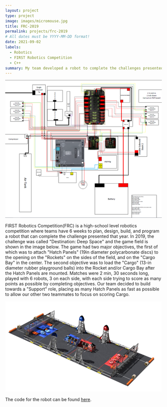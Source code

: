 ```yaml
---
layout: project
type: project
image: images/micromouse.jpg
title: FRC-2019
permalink: projects/frc-2019
# All dates must be YYYY-MM-DD format!
date: 2021-09-02
labels:
  - Robotics
  - FIRST Robotics Competition
  - C++
summary: My team developed a robot to complete the challenges presented in the 2019 FRC competition, Destination: Deep Space. 
---
```


<div class="ui small rounded images">
  <img class="ui image" src="../images/FRC-ElectricalBoard.png">
</div>

FIRST Robotics Competition(FRC) is a high-school level robotics competition where teams have 6 weeks to plan, design, build, and program a robot that can complete the challenge presented that year. In 2019, the challenge was called "Destination: Deep Space" and the game field is shown in the image below. The game had two major objectives, the first of which was to attach "Hatch Panels" (19in diameter polycarbonate discs) to the opening on the "Rockets" on the sides of the field, and on the "Cargo Bay" in the center. The second objective was to load the "Cargo" (13-in diameter rubber playground balls) into the Rocket and/or Cargo Bay after the Hatch Panels are mounted. Matches were 2 min, 30 seconds long, played with 6 robots, 3 on each side, with each side trying to score as many points as possible by completing objectives. Our team decided to build towards a "Support" role, placing as many Hatch Panels as fast as possible to allow our other two teammates to focus on scoring Cargo.

<div class="ui small rounded images">
  <img class="ui image" src="../images/DeepSpaceGameBoard.png">
</div>

The code for the robot can be found [here](https://github.com/mililanirobotics/FRC2019/blob/master/PGFRC2019timedRobot/src/main/cpp/Robot.cpp).



